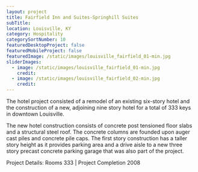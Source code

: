 ```yaml
---
layout: project
title: Fairfield Inn and Suites-Springhill Suites
subTitle:
location: Louisville, KY
category: Hospitality
categorySortNumber: 10
featuredDesktopProject: false
featuredMobileProject: false
featuredImage: /static/images/louisville_fairfield_01-min.jpg
sliderImages:
  - image: /static/images/louisville_fairfield_01-min.jpg
    credit:
  - image: /static/images/louisville_fairfield_02-min.jpg
    credit:
---
```

The hotel project consisted of a remodel of an existing six-story hotel and the construction of a new, adjoining nine story hotel for a total of 333 keys in downtown Louisville. 

The new hotel construction consists of concrete post tensioned floor slabs and a structural steel roof. The concrete columns are founded upon auger cast piles and concrete pile caps. The first story construction has a taller story height as it provides parking area and a drive aisle to a new three story precast concrete parking garage that was also part of the project.

Project Details: Rooms 333 | Project Completion 2008

































